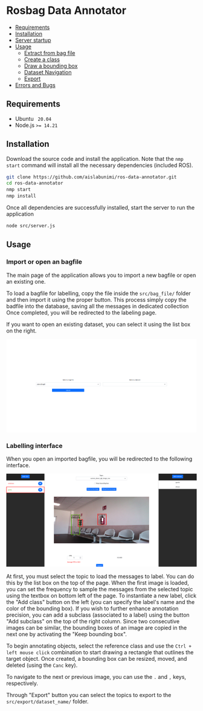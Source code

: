 # Rosbag Data Annotator

- [Requirements](#requirements)
- [Installation](#installation)
- [Server startup](#server-startup)
- [Usage](#usage)
    - [Extract from bag file](#extract-from-bag-file)
    - [Create a class](#create-a-class)
    - [Draw a bounding box](#draw-a-bounding-box)
    - [Dataset Navigation](#dataset-navigation)
    - [Export](#export)
- [Errors and Bugs](#errors-and-bugs)

## Requirements

- Ubuntu ` 20.04`
- Node.js `>= 14.21`

## Installation

Download the source code and install the application.
Note that the `nmp start` command will install all the necessary dependencies (included ROS).
```bash
git clone https://github.com/aislabunimi/ros-data-annotator.git
cd ros-data-annotator
nmp start
nmp install
```

Once all dependencies are successfully installed, start the server to run the application
```bash
node src/server.js
```

## Usage

### Import or open an bagfile

The main page of the application allows you to import a new bagfile or open an existing one.

To load a bagfile for labelling, copy the file inside the `src/bag_file/` folder and then import it using the proper button.
This process simply copy the badfile into the database, saving all the messages in dedicated collection 
Once completed, you will be redirected to the labeling page.

If you want to open an existing dataset, you can select it using the list box on the right.

![home](images/home.png)

### Labelling interface

When you open an imported bagfile, you will be redirected to the following interface.

![label](images/interface.png)

At first, you must select the topic to load the messages to label. You can do this by the list box on the top of the page.
When the first image is loaded, you can set the frequency to sample the messages from the selected topic using the textbox on bottom left of the page. 
To instantiate a new label, click the "Add class" button on the left (you can specify the label's name and the color of the bounding box).
If you wish to further enhance annotation precision, you can add a subclass (associated to a label) using the button "Add subclass" on the top of the right column.
Since two consecutive images can be similar, the bounding boxes of an image are copied in the next one by activating the "Keep bounding box".

To begin annotating objects, select the reference class and use the `Ctrl + left mouse click` combination to start drawing a rectangle that outlines the target object. 
Once created, a bounding box can be resized, moved, and deleted (using the `Canc` key).

To navigate to the next or previous image, you can use the `.` and `,` keys, respectively.

Through "Export" button you can select the topics to export to the `src/export/dataset_name/` folder.

